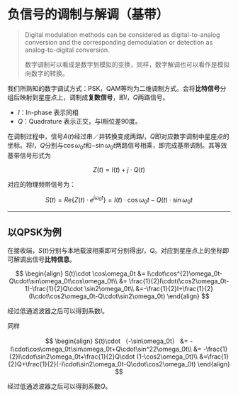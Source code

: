 # 负信号的调制与解调（基带）

> Digital modulation methods can be considered as digital-to-analog conversion and the corresponding demodulation or detection as analog-to-digital conversion.
>
> 数字调制可以看成是数字到模拟的变换，同样，数字解调也可以看作是模拟向数字的转换。

我们所熟知的数字调试方式：PSK，QAM等均为二维调制方式。会将**比特信号**分组后映射到星座点上，调制成**复数信号**，即*I*，*Q*两路信号。

- *I*：In-phase 表示同相
- *Q*：Quadrature 表示正交，与I相位差90度。

在调制过程中，信号$A(t)$经过串／并转换变成两路*I*，*Q*即对应数字调制中星座点的坐标。将*I*，*Q*分别与$\cos\omega_0t$和$-\sin\omega_0t$两路信号相乘，即完成基带调制。其等效基带信号形式为

$$
Z(t)=I(t)+j\cdot Q(t)
$$

对应的物理频带信号为：

$$
S(t)=Re\{Z(t)\cdot e^{j\omega_0t}\}=I(t)\cdot \cos\omega_0t-Q(t)\cdot\sin \omega_0t
$$

----------

## 以QPSK为例

在接收端，$S(t)$分别与本地载波相乘即可分别得出*I*，*Q*。对应到星座点上的坐标即可解调出信号**比特信息**。

$$
\begin{align}
S(t)\cdot \cos\omega_0t &= I\cdot\cos^{2}\omega_0t-Q\cdot\sin\omega_0t\cos\omega_0t\\
&= \frac{1}{2}I\cdot(\cos2\omega_0t-1)-\frac{1}{2}Q\cdot \sin2\omega_0t\\
&=-\frac{1}{2}I+\frac{1}{2}(I\cdot\cos2\omega_0t-Q\cdot\sin2\omega_0t)
\end{align}
$$

经过低通滤波器之后可以得到系数*I*。

同样

$$
\begin{align}
S(t)\cdot （-\sin\omega_0t） &= -I\cdot\cos\omega_0t\sin\omega_0t+Q\cdot\sin^22\omega_0t\\
&= -\frac{1}{2}I\cdot\sin2\omega_0t+\frac{1}{2}Q\cdot (1-\cos2\omega_0t)\\
&=\frac{1}{2}Q+\frac{1}{2}(-I\cdot\sin2\omega_0t-Q\cdot\cos2\omega_0t)
\end{align}
$$

经过低通滤波器之后可以得到系数*Q*。